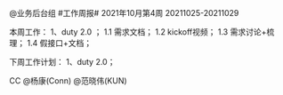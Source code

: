 @业务后台组 #工作周报#
2021年10月第4周 20211025-20211029

本周工作：
1、duty 2.0 ；
1.1 需求文档；
1.2 kickoff视频；
1.3 需求讨论+梳理；
1.4 假接口+文档；

下周工作计划：
1、duty 2.0；

CC @杨康(Conn) @范晓伟(KUN) 